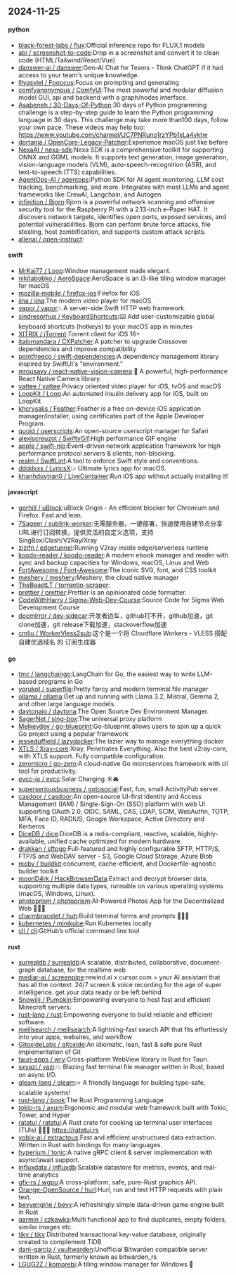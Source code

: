 ## 2024-11-25

#### python
* [black-forest-labs / flux](https://github.com/black-forest-labs/flux):Official inference repo for FLUX.1 models
* [abi / screenshot-to-code](https://github.com/abi/screenshot-to-code):Drop in a screenshot and convert it to clean code (HTML/Tailwind/React/Vue)
* [danswer-ai / danswer](https://github.com/danswer-ai/danswer):Gen-AI Chat for Teams - Think ChatGPT if it had access to your team's unique knowledge.
* [lllyasviel / Fooocus](https://github.com/lllyasviel/Fooocus):Focus on prompting and generating
* [comfyanonymous / ComfyUI](https://github.com/comfyanonymous/ComfyUI):The most powerful and modular diffusion model GUI, api and backend with a graph/nodes interface.
* [Asabeneh / 30-Days-Of-Python](https://github.com/Asabeneh/30-Days-Of-Python):30 days of Python programming challenge is a step-by-step guide to learn the Python programming language in 30 days. This challenge may take more than100 days, follow your own pace. These videos may help too: https://www.youtube.com/channel/UC7PNRuno1rzYPb1xLa4yktw
* [dortania / OpenCore-Legacy-Patcher](https://github.com/dortania/OpenCore-Legacy-Patcher):Experience macOS just like before
* [NexaAI / nexa-sdk](https://github.com/NexaAI/nexa-sdk):Nexa SDK is a comprehensive toolkit for supporting ONNX and GGML models. It supports text generation, image generation, vision-language models (VLM), auto-speech-recognition (ASR), and text-to-speech (TTS) capabilities.
* [AgentOps-AI / agentops](https://github.com/AgentOps-AI/agentops):Python SDK for AI agent monitoring, LLM cost tracking, benchmarking, and more. Integrates with most LLMs and agent frameworks like CrewAI, Langchain, and Autogen
* [infinition / Bjorn](https://github.com/infinition/Bjorn):Bjorn is a powerful network scanning and offensive security tool for the Raspberry Pi with a 2.13-inch e-Paper HAT. It discovers network targets, identifies open ports, exposed services, and potential vulnerabilities. Bjorn can perform brute force attacks, file stealing, host zombification, and supports custom attack scripts.
* [allenai / open-instruct](https://github.com/allenai/open-instruct):

#### swift
* [MrKai77 / Loop](https://github.com/MrKai77/Loop):Window management made elegant.
* [nikitabobko / AeroSpace](https://github.com/nikitabobko/AeroSpace):AeroSpace is an i3-like tiling window manager for macOS
* [mozilla-mobile / firefox-ios](https://github.com/mozilla-mobile/firefox-ios):Firefox for iOS
* [iina / iina](https://github.com/iina/iina):The modern video player for macOS.
* [vapor / vapor](https://github.com/vapor/vapor):💧 A server-side Swift HTTP web framework.
* [sindresorhus / KeyboardShortcuts](https://github.com/sindresorhus/KeyboardShortcuts):⌨️ Add user-customizable global keyboard shortcuts (hotkeys) to your macOS app in minutes
* [XITRIX / iTorrent](https://github.com/XITRIX/iTorrent):Torrent client for iOS 16+
* [italomandara / CXPatcher](https://github.com/italomandara/CXPatcher):A patcher to upgrade Crossover dependencies and improve compatibility
* [pointfreeco / swift-dependencies](https://github.com/pointfreeco/swift-dependencies):A dependency management library inspired by SwiftUI's "environment."
* [mrousavy / react-native-vision-camera](https://github.com/mrousavy/react-native-vision-camera):📸 A powerful, high-performance React Native Camera library.
* [yattee / yattee](https://github.com/yattee/yattee):Privacy oriented video player for iOS, tvOS and macOS
* [LoopKit / Loop](https://github.com/LoopKit/Loop):An automated insulin delivery app for iOS, built on LoopKit
* [khcrysalis / Feather](https://github.com/khcrysalis/Feather):Feather is a free on-device iOS application manager/installer, using certificates part of the Apple Developer Program.
* [quoid / userscripts](https://github.com/quoid/userscripts):An open-source userscript manager for Safari
* [alexiscreuzot / SwiftyGif](https://github.com/alexiscreuzot/SwiftyGif):High performance GIF engine
* [apple / swift-nio](https://github.com/apple/swift-nio):Event-driven network application framework for high performance protocol servers & clients, non-blocking.
* [realm / SwiftLint](https://github.com/realm/SwiftLint):A tool to enforce Swift style and conventions.
* [ddddxxx / LyricsX](https://github.com/ddddxxx/LyricsX):🎶 Ultimate lyrics app for macOS.
* [khanhduytran0 / LiveContainer](https://github.com/khanhduytran0/LiveContainer):Run iOS app without actually installing it!

#### javascript
* [gorhill / uBlock](https://github.com/gorhill/uBlock):uBlock Origin - An efficient blocker for Chromium and Firefox. Fast and lean.
* [7Sageer / sublink-worker](https://github.com/7Sageer/sublink-worker):无需服务器，一键部署，快速使用自建节点分享URL进行订阅转换，提供灵活的自定义选项，支持SingBox/Clash/V2Ray/Xray
* [zizifn / edgetunnel](https://github.com/zizifn/edgetunnel):Running V2ray inside edge/serverless runtime
* [koodo-reader / koodo-reader](https://github.com/koodo-reader/koodo-reader):A modern ebook manager and reader with sync and backup capacities for Windows, macOS, Linux and Web
* [FortAwesome / Font-Awesome](https://github.com/FortAwesome/Font-Awesome):The iconic SVG, font, and CSS toolkit
* [meshery / meshery](https://github.com/meshery/meshery):Meshery, the cloud native manager
* [TheBeastLT / torrentio-scraper](https://github.com/TheBeastLT/torrentio-scraper):
* [prettier / prettier](https://github.com/prettier/prettier):Prettier is an opinionated code formatter.
* [CodeWithHarry / Sigma-Web-Dev-Course](https://github.com/CodeWithHarry/Sigma-Web-Dev-Course):Source Code for Sigma Web Development Course
* [docmirror / dev-sidecar](https://github.com/docmirror/dev-sidecar):开发者边车，github打不开，github加速，git clone加速，git release下载加速，stackoverflow加速
* [cmliu / WorkerVless2sub](https://github.com/cmliu/WorkerVless2sub):这个是一个将 Cloudflare Workers - VLESS 搭配 自建优选域名 的 订阅生成器

#### go
* [tmc / langchaingo](https://github.com/tmc/langchaingo):LangChain for Go, the easiest way to write LLM-based programs in Go
* [yorukot / superfile](https://github.com/yorukot/superfile):Pretty fancy and modern terminal file manager
* [ollama / ollama](https://github.com/ollama/ollama):Get up and running with Llama 3.2, Mistral, Gemma 2, and other large language models.
* [daytonaio / daytona](https://github.com/daytonaio/daytona):The Open Source Dev Environment Manager.
* [SagerNet / sing-box](https://github.com/SagerNet/sing-box):The universal proxy platform
* [Melkeydev / go-blueprint](https://github.com/Melkeydev/go-blueprint):Go-blueprint allows users to spin up a quick Go project using a popular framework
* [jesseduffield / lazydocker](https://github.com/jesseduffield/lazydocker):The lazier way to manage everything docker
* [XTLS / Xray-core](https://github.com/XTLS/Xray-core):Xray, Penetrates Everything. Also the best v2ray-core, with XTLS support. Fully compatible configuration.
* [zeromicro / go-zero](https://github.com/zeromicro/go-zero):A cloud-native Go microservices framework with cli tool for productivity.
* [evcc-io / evcc](https://github.com/evcc-io/evcc):Solar Charging ☀️🚘
* [superseriousbusiness / gotosocial](https://github.com/superseriousbusiness/gotosocial):Fast, fun, small ActivityPub server.
* [casdoor / casdoor](https://github.com/casdoor/casdoor):An open-source UI-first Identity and Access Management (IAM) / Single-Sign-On (SSO) platform with web UI supporting OAuth 2.0, OIDC, SAML, CAS, LDAP, SCIM, WebAuthn, TOTP, MFA, Face ID, RADIUS, Google Workspace, Active Directory and Kerberos
* [DiceDB / dice](https://github.com/DiceDB/dice):DiceDB is a redis-compliant, reactive, scalable, highly-available, unified cache optimized for modern hardware.
* [drakkan / sftpgo](https://github.com/drakkan/sftpgo):Full-featured and highly configurable SFTP, HTTP/S, FTP/S and WebDAV server - S3, Google Cloud Storage, Azure Blob
* [moby / buildkit](https://github.com/moby/buildkit):concurrent, cache-efficient, and Dockerfile-agnostic builder toolkit
* [moonD4rk / HackBrowserData](https://github.com/moonD4rk/HackBrowserData):Extract and decrypt browser data, supporting multiple data types, runnable on various operating systems (macOS, Windows, Linux).
* [photoprism / photoprism](https://github.com/photoprism/photoprism):AI-Powered Photos App for the Decentralized Web 🌈💎✨
* [charmbracelet / huh](https://github.com/charmbracelet/huh):Build terminal forms and prompts 🤷🏻‍♀️
* [kubernetes / minikube](https://github.com/kubernetes/minikube):Run Kubernetes locally
* [cli / cli](https://github.com/cli/cli):GitHub’s official command line tool

#### rust
* [surrealdb / surrealdb](https://github.com/surrealdb/surrealdb):A scalable, distributed, collaborative, document-graph database, for the realtime web
* [mediar-ai / screenpipe](https://github.com/mediar-ai/screenpipe):rewind.ai x cursor.com = your AI assistant that has all the context. 24/7 screen & voice recording for the age of super intelligence. get your data ready or be left behind
* [Snowiiii / Pumpkin](https://github.com/Snowiiii/Pumpkin):Empowering everyone to host fast and efficient Minecraft servers.
* [rust-lang / rust](https://github.com/rust-lang/rust):Empowering everyone to build reliable and efficient software.
* [meilisearch / meilisearch](https://github.com/meilisearch/meilisearch):A lightning-fast search API that fits effortlessly into your apps, websites, and workflow
* [GitoxideLabs / gitoxide](https://github.com/GitoxideLabs/gitoxide):An idiomatic, lean, fast & safe pure Rust implementation of Git
* [tauri-apps / wry](https://github.com/tauri-apps/wry):Cross-platform WebView library in Rust for Tauri.
* [sxyazi / yazi](https://github.com/sxyazi/yazi):💥 Blazing fast terminal file manager written in Rust, based on async I/O.
* [gleam-lang / gleam](https://github.com/gleam-lang/gleam):⭐️ A friendly language for building type-safe, scalable systems!
* [rust-lang / book](https://github.com/rust-lang/book):The Rust Programming Language
* [tokio-rs / axum](https://github.com/tokio-rs/axum):Ergonomic and modular web framework built with Tokio, Tower, and Hyper
* [ratatui / ratatui](https://github.com/ratatui/ratatui):A Rust crate for cooking up terminal user interfaces (TUIs) 👨‍🍳🐀 https://ratatui.rs
* [yobix-ai / extractous](https://github.com/yobix-ai/extractous):Fast and efficient unstructured data extraction. Written in Rust with bindings for many languages.
* [hyperium / tonic](https://github.com/hyperium/tonic):A native gRPC client & server implementation with async/await support.
* [influxdata / influxdb](https://github.com/influxdata/influxdb):Scalable datastore for metrics, events, and real-time analytics
* [gfx-rs / wgpu](https://github.com/gfx-rs/wgpu):A cross-platform, safe, pure-Rust graphics API.
* [Orange-OpenSource / hurl](https://github.com/Orange-OpenSource/hurl):Hurl, run and test HTTP requests with plain text.
* [bevyengine / bevy](https://github.com/bevyengine/bevy):A refreshingly simple data-driven game engine built in Rust
* [qarmin / czkawka](https://github.com/qarmin/czkawka):Multi functional app to find duplicates, empty folders, similar images etc.
* [tikv / tikv](https://github.com/tikv/tikv):Distributed transactional key-value database, originally created to complement TiDB
* [dani-garcia / vaultwarden](https://github.com/dani-garcia/vaultwarden):Unofficial Bitwarden compatible server written in Rust, formerly known as bitwarden_rs
* [LGUG2Z / komorebi](https://github.com/LGUG2Z/komorebi):A tiling window manager for Windows 🍉
